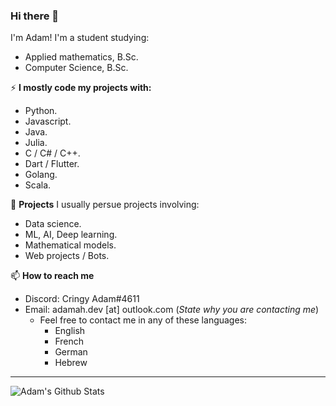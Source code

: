 ### Hi there 👋
I'm Adam!
I'm a student studying:
- Applied mathematics, B.Sc.
- Computer Science, B.Sc.


⚡ **I mostly code my projects with:**
- Python.
- Javascript.
- Java.
- Julia.
- C / C# / C++.
- Dart / Flutter.
- Golang.
- Scala.

🔭 **Projects**
I usually persue projects involving:
- Data science.
- ML, AI, Deep learning.
- Mathematical models.
- Web projects / Bots.


📫 **How to reach me**
- Discord: Cringy Adam#4611
- Email: adamah.dev [at] outlook.com  (_State why you are contacting me_)
  - Feel free to contact me in any of these languages:
    - English
    - French
    - German
    - Hebrew
---
<img align="left" alt="Adam's Github Stats" src="https://github-readme-stats.vercel.app/api?username=adamaharony&show_icons=true&hide_border=true&count_private=true"/>
<!--
**adamaharony/adamaharony** is a ✨ _special_ ✨ repository because its `README.md` (this file) appears on your GitHub profile.

Here are some ideas to get you started:

- 🔭 I’m currently working on ...
- 🌱 I’m currently learning ...
- 👯 I’m looking to collaborate on ...
- 🤔 I’m looking for help with ...
- 💬 Ask me about ...
- 📫 How to reach me: ...
- 😄 Pronouns: ...
- ⚡ Fun fact: ...
-->
